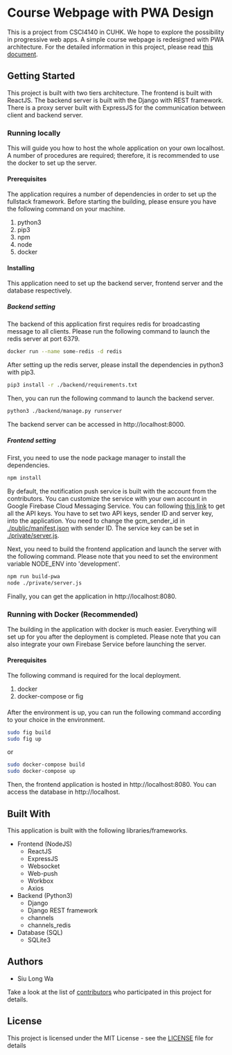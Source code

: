 # Course Webpage with PWA Design
This is a project from CSCI4140 in CUHK. We hope to explore the possibility in progressive web apps. A simple course webpage is redesigned with PWA architecture. For the detailed information in this project, please read [this document](./information.md).
## Getting Started
This project is built with two tiers architecture. The frontend is built with ReactJS. The backend server is built with the Django with REST framework. There is a proxy server built with ExpressJS for the communication between client and backend server.
### Running locally
This will guide you how to host the whole application on your own localhost. A number of procedures are required; therefore, it is recommended to use the docker to set up the server.
#### Prerequisites
The application requires a number of dependencies in order to set up the fullstack framework. Before starting the building, please ensure you have the following command on your machine.
1. python3
2. pip3
3. npm
4. node
5. docker
#### Installing
This application need to set up the backend server, frontend server and the database respectively. 
##### Backend setting
The backend of this application first requires redis for broadcasting message to all clients. Please run the following command to launch the redis server at port 6379.
```bash
docker run --name some-redis -d redis
``` 
After setting up the redis server, please install the dependencies in python3 with pip3.
```bash
pip3 install -r ./backend/requirements.txt
```
Then, you can run the following command to launch the backend server.
```bash
python3 ./backend/manage.py runserver
```
The backend server can be accessed in http://localhost:8000.
##### Frontend setting
First, you need to use the node package manager to install the dependencies.
```bash
npm install
```
By default, the notification push service is built with the account from the contributors. You can customize the service with your own account in Google Firebase Cloud Messaging Service.
You can following [this link](https://firebase.google.com/docs/cloud-messaging/js/client) to get all the API keys. You have to set two API keys, sender ID and server key, into the application. You need to change the gcm_sender_id in [./public/manifest.json](,/public/manifest.json) with sender ID. The service key can be set in [./private/server.js](./private/server.js).

Next, you need to build the frontend application and launch the server with the following command. Please note that you need to set the environment variable NODE_ENV into 'development'.
```bash
npm run build-pwa
node ./private/server.js
```
Finally, you can get the application in http://localhost:8080. 

### Running with Docker (Recommended)
The building in the application with docker is much easier. Everything will set up for you after the deployment is completed. Please note that you can also integrate your own Firebase Service before launching the server.
#### Prerequisites
The following command is required for the local deployment.
1. docker
2. docker-compose or fig
#### 
After the environment is up, you can run the following command according to your choice in the environment.
```bash
sudo fig build
sudo fig up
```
or
```bash
sudo docker-compose build
sudo docker-compose up
```
Then, the frontend application is hosted in http://localhost:8080. You can access the database in http://localhost. 
## Built With
This application is built with the following libraries/frameworks.
* Frontend (NodeJS)
    * ReactJS
    * ExpressJS
    * Websocket
    * Web-push
    * Workbox
    * Axios
* Backend (Python3)
    * Django
    * Django REST framework
    * channels
    * channels_redis
* Database (SQL)
    * SQLite3
## Authors
* Siu Long Wa

Take a look at the list of [contributors](https://github.com/RyanSiu1995/Course_Webpage_PWA_Client/graphs/contributors) who participated in this project for details.
## License
This project is licensed under the MIT License - see the [LICENSE](LICENSE) file for details
